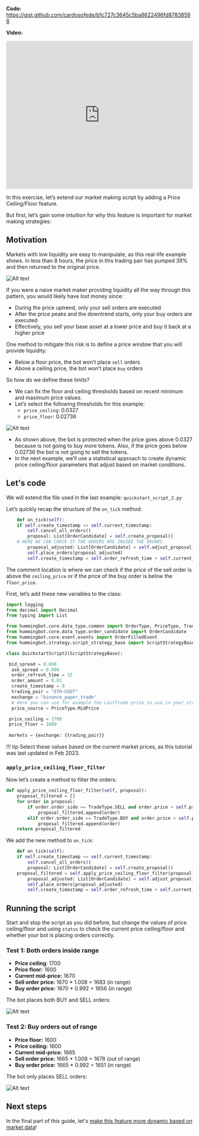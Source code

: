 **Code:** <https://gist.github.com/cardosofede/b1c727c3645c5ba8622496fd87838598>

**Video:**
<iframe style="width:100%; min-height:400px;" src="https://www.youtube.com/embed/RhVSNjdgp2s" frameborder="0" allow="accelerometer; autoplay; encrypted-media; gyroscope; picture-in-picture" allowfullscreen></iframe>

In this exercise, let’s extend our market making script by adding a Price Ceiling/Floor feature.

But first, let’s gain some intuition for why this feature is important for market making strategies:

## Motivation

Markets with low liquidity are easy to manipulate, as this real-life example shows. In less than 8 hours, the price in this trading pair has pumped 39% and then returned to the original price.

![Alt text](Untitled%205.png)

If you were a naive market maker providing liquidity all the way through this pattern, you would likely have lost money since:

- During the price uptrend, only your sell orders are executed
- After the price peaks and the downtrend starts, only your buy orders are executed
- Effectively, you sell your base asset at a lower price and buy it back at a higher price

One method to mitigate this risk is to define a price window that you will provide liquidity:

- Below a floor price, the bot won’t place `sell` orders
- Above a ceiling price, the bot won’t place `buy` orders

So how do we define these limits?

- We can fix the floor and ceiling thresholds based on recent minimum and maximum price values.
- Let’s select the following thresholds for this example:
    - `price_ceiling`: 0.0327
    - `price_floor`: 0.02736

![Alt text](Untitled%206.png)

- As shown above, the bot is protected when the price goes above 0.0327 because is not going to buy more tokens. Also, if the price goes below 0.02736 the bot is not going to sell the tokens.
- In the next example, we’ll use a statistical approach to create dynamic price ceiling/floor parameters that adjust based on market conditions.

## Let's code

We will extend the file used in the last example: `quickstart_script_2.py`

Let’s quickly recap the structure of the `on_tick` method:

```py hl_lines="5"
    def on_tick(self):
    if self.create_timestamp <= self.current_timestamp:
        self.cancel_all_orders()
        proposal: List[OrderCandidate] = self.create_proposal()
    # HERE WE CAN CHECK IF THE ORDERS ARE INSIDE THE BOUNDS
        proposal_adjusted: List[OrderCandidate] = self.adjust_proposal_to_budget(proposal)
        self.place_orders(proposal_adjusted)
        self.create_timestamp = self.order_refresh_time + self.current_timestamp
```

The comment location is where we can check if the price of the sell order is above the `ceiling_price` or if the price of the buy order is below the `floor_price`.

First, let’s add these new variables to the class:

```python
import logging
from decimal import Decimal
from typing import List

from hummingbot.core.data_type.common import OrderType, PriceType, TradeType
from hummingbot.core.data_type.order_candidate import OrderCandidate
from hummingbot.core.event.events import OrderFilledEvent
from hummingbot.strategy.script_strategy_base import ScriptStrategyBase

class QuickstartScript2(ScriptStrategyBase):

 bid_spread = 0.008
  ask_spread = 0.008
  order_refresh_time = 15
  order_amount = 0.01
  create_timestamp = 0
  trading_pair = "ETH-USDT"
  exchange = "binance_paper_trade"
  # Here you can use for example the LastTrade price to use in your strategy
  price_source = PriceType.MidPrice

 price_ceiling = 1700
 price_floor = 1600
 
 markets = {exchange: {trading_pair}}
```

!!! tip
    Select these values based on the current market prices, as this tutorial was last updated in Feb 2023.

### `apply_price_ceiling_floor_filter`

Now let’s create a method to filter the orders:

```python
def apply_price_ceiling_floor_filter(self, proposal):
    proposal_filtered = []
    for order in proposal:
        if order.order_side == TradeType.SELL and order.price > self.price_floor:
            proposal_filtered.append(order)
        elif order.order_side == TradeType.BUY and order.price < self.price_ceiling:
            proposal_filtered.append(order)
    return proposal_filtered
```

We add the new method to `on_tick`:

```python
    def on_tick(self):
    if self.create_timestamp <= self.current_timestamp:
        self.cancel_all_orders()
        proposal: List[OrderCandidate] = self.create_proposal()
    proposal_filtered = self.apply_price_ceiling_floor_filter(proposal)
        proposal_adjusted: List[OrderCandidate] = self.adjust_proposal_to_budget(proposal_filtered)
        self.place_orders(proposal_adjusted)
        self.create_timestamp = self.order_refresh_time + self.current_timestamp
```

## Running the script

Start and stop the script as you did before, but change the values of price ceiling/floor and using `status` to check the current price ceiling/floor and whether your bot is placing orders correctly.

### Test 1: Both orders inside range

- **Price ceiling**: 1700
- **Price floor:** 1600
- **Current mid-price:** 1670
- **Sell order price:** 1670 * 1.008 = 1683 (in range)
- **Buy order price:** 1670 * 0.992 = 1656 (in range)

The bot places both BUY and SELL orders:

![Alt text](Untitled%207.png)

### Test 2: Buy orders out of range

- **Price floor:** 1600
- **Price ceiling:** 1600
- **Current mid-price:** 1665
- **Sell order price:** 1665 * 1.008 = 1678 (out of range)
- **Buy order price:** 1665 * 0.992 = 1651 (in range)

The bot only places SELL orders:

![Alt text](Untitled%208.png)

## Next steps

In the final part of this guide, let's [make this feature more dynamic based on market data](custom-pmm-5.md)!
